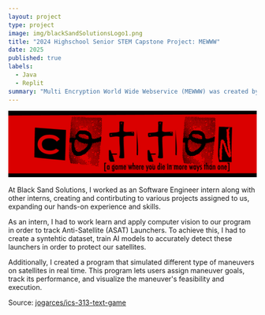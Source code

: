 ```yaml
---
layout: project
type: project
image: img/blackSandSolutionsLogo1.png
title: "2024 Highschool Senior STEM Capstone Project: MEWWW"
date: 2025
published: true
labels:
  - Java
  - Replit
summary: "Multi Encryption World Wide Webservice (MEWWW) was created by me and a group. This program manages and saves your passwords, encyrpting them in order to securely store the user's passwords."
---
```


<img class="img-fluid" src="../img/cotton/cotton-header.png">

At Black Sand Solutions, I worked as an Software Engineer intern along with other interns, creating and contirbuting to various projects assigned to us, expanding our hands-on experience and skills.

As an intern, I had to work learn and apply computer vision to our program in order to track Anti-Satellite (ASAT) Launchers. To achieve this, I had to create a syntehtic dataset, train AI models to accurately detect these launchers in order to protect our satellites. 

Additionally, I created a program that simulated different type of maneuvers on satellites in real time. This program lets users assign maneuver goals, track its performance, and visualize the maneuver's feasibility and execution.


Source: <a href="https://github.com/jogarces/ics-313-text-game"><i class="large github icon "></i>jogarces/ics-313-text-game</a>
